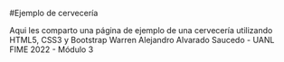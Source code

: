 #Ejemplo de cervecería

Aqui les comparto una página de ejemplo de una cervecería utilizando HTML5, CSS3 y Bootstrap
Warren Alejandro Alvarado Saucedo - UANL FIME 2022 - Módulo 3 